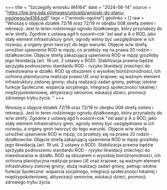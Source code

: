 +++
title = "Szczegóły wniosku W4164"
date = "2024-06-14"
source = "https://bip.brg.gda.pl/images/uploads/wnioski-do-planu-ogolnego/w4164.pdf"
tags = ["wnioski-ogolne"]
geolinks = []
raw = "Wnoszę o objęcie działek 72/18 oraz 72/19 nr obrębu 008 strefą zieleni i rekreacji. Jest to teren rodzinnego ogrodu działkowego, który przynależy do w/w strefy. Zgodnie z ustawą agd h ouoonł=cok 'zel aaa! p A  o ROD, jako stały element infrastruktury gmin, ogrody winny być uwzględniane w ich rozwoju, a organy gmin tworzyć do tego warunki. Objęcie w/w strefą umożliwi ujawnienie ROD w mpzp, co przełoży się na prawa 20 rodzin - działkowców. Objęcie strefą zakazującą ujawnienia ROD w mpzp groziłoby jego likwidacją (art. 19 ust. 2 ustawy o ROD). Stabilizacja prawna będzie sprzyjała podnoszeniu standardu ROD - ryzyko likwidacji zniechęci do inwestowania w działki. ROD są obszarem o wysokiej bioróżnorodności, ich ochrona planistyczna realizuje prawo UE oraz krajowe; są ważnym element infrastruktury zielonej gminy; służą realizacji zadań gminy, pełniąc istotne funkcje Społeczne: wsparcia socjalnego, integracji społeczności lokalnej i międzypokoleniowej, aktywizacji seniorów, edukacji dzieci, promocji zdrowego trybu życia. "
+++

Wnoszę o objęcie działek 72/18 oraz 72/19 nr obrębu 008 strefą zieleni i rekreacji.
Jest to teren rodzinnego ogrodu działkowego, który przynależy do w/w strefy. Zgodnie z ustawą
agd h ouoonł=cok "zel aaa! p A 
o ROD, jako stały element infrastruktury gmin, ogrody winny być uwzględniane w ich rozwoju, a
organy gmin tworzyć do tego warunki. Objęcie w/w strefą umożliwi ujawnienie ROD w mpzp, co
przełoży się na prawa 20 rodzin - działkowców. Objęcie strefą zakazującą ujawnienia ROD w
mpzp groziłoby jego likwidacją (art. 19 ust. 2 ustawy o ROD). Stabilizacja prawna będzie
sprzyjała podnoszeniu standardu ROD - ryzyko likwidacji zniechęci do inwestowania w działki.
ROD są obszarem o wysokiej bioróżnorodności, ich ochrona planistyczna realizuje prawo UE oraz
krajowe; są ważnym element infrastruktury zielonej gminy; służą realizacji zadań gminy, pełniąc
istotne funkcje Społeczne: wsparcia socjalnego, integracji społeczności lokalnej i
międzypokoleniowej, aktywizacji seniorów, edukacji dzieci, promocji zdrowego trybu życia.




